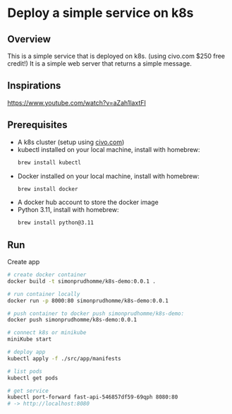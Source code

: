 # Deploy a simple service on k8s

## Overview
This is a simple service that is deployed on k8s. (using civo.com $250 free credit!)
It is a simple web server that returns a simple message.

## Inspirations
https://www.youtube.com/watch?v=aZah1laxtFI

## Prerequisites
- A k8s cluster (setup using [civo.com](https://www.civo.com/))
- kubectl installed on your local machine, install with homebrew:
  ```bash
  brew install kubectl
  ```
- Docker installed on your local machine, install with homebrew:
  ```bash
  brew install docker
  ```
- A docker hub account to store the docker image
- Python 3.11, install with homebrew:
  ```bash
  brew install python@3.11
  ```

## Run

Create app
```bash
# create docker container
docker build -t simonprudhomme/k8s-demo:0.0.1 .

# run container locally
docker run -p 8000:80 simonprudhomme/k8s-demo:0.0.1

# push container to docker push simonprudhomme/k8s-demo:
docker push simonprudhomme/k8s-demo:0.0.1
```

```bash
# connect k8s or minikube
miniKube start
```

```bash
# deploy app
kubectl apply -f ./src/app/manifests

# list pods
kubectl get pods

# get service
kubectl port-forward fast-api-546857df59-69qph 8080:80
# -> http://localhost:8080
```
